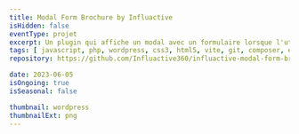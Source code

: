 ```yaml
---
title: Modal Form Brochure by Influactive
isHidden: false
eventType: projet
excerpt: Un plugin qui affiche un modal avec un formulaire lorsque l'utilisateur clique sur un lien avec l'ID `#brochure` et un paramètre `?file=FILEID.`
tags: [ javascript, php, wordpress, css3, html5, vite, git, composer, eslint ]
repository: https://github.com/Influactive360/influactive-modal-form-brochure

date: 2023-06-05
isOngoing: true
isSeasonal: false

thumbnail: wordpress
thumbnailExt: png
---
```


